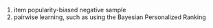 1. item popularity-biased negative sample
2. pairwise learning, such as using the Bayesian Personalized Ranking